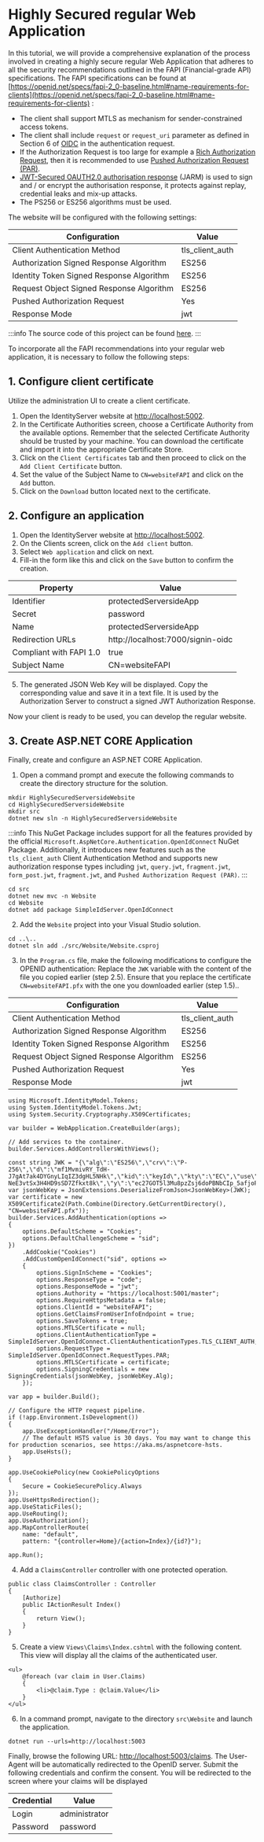 # Highly Secured regular Web Application

In this tutorial, we will provide a comprehensive explanation of the process involved in creating a highly secure regular Web Application that adheres to all the security recommendations outlined in the FAPI (Financial-grade API) specifications. The FAPI specifications can be found at [https://openid.net/specs/fapi-2_0-baseline.html#name-requirements-for-clients](https://openid.net/specs/fapi-2_0-baseline.html#name-requirements-for-clients) :

* The client shall support MTLS as mechanism for sender-constrained access tokens.
* The client shall include `request` or `request_uri` parameter as defined in Section 6 of [OIDC](https://openid.net/specs/openid-connect-core-1_0.html) in the authentication request.
* If the Authorization Request is too large for example a [Rich Authorization Request](https://datatracker.ietf.org/doc/html/draft-ietf-oauth-rar-23), then it is recommended to use [Pushed Authorization Request (PAR)](https://datatracker.ietf.org/doc/html/rfc9126).
* [JWT-Secured OAUTH2.0 authorisation response](https://openid.net/specs/openid-financial-api-jarm.html) (JARM) is used to sign and / or encrypt the authorisation response, it protects against replay, credential leaks and mix-up attacks.
* The PS256 or ES256 algorithms must be used.

The website will be configured with the following settings:

| Configuration                            | Value           |
| ---------------------------------------- | --------------- |
| Client Authentication Method             | tls_client_auth |
| Authorization Signed Response Algorithm  | ES256           | 
| Identity Token Signed Response Algorithm | ES256           |
| Request Object Signed Response Algorithm | ES256           |
| Pushed Authorization Request             | Yes             |
| Response Mode                            | jwt             |

:::info
The source code of this project can be found [here](https://github.com/simpleidserver/SimpleIdServer/tree/master/samples/HighlySecuredServersideWebsite).
:::

To incorporate all the FAPI recommendations into your regular web application, it is necessary to follow the following steps:

## 1. Configure client certificate

Utilize the administration UI to create a client certificate.

1. Open the IdentityServer website at [http://localhost:5002](http://localhost:5002).
2. In the Certificate Authorities screen, choose a Certificate Authority from the available options. Remember that the selected Certificate Authority should be trusted by your machine. You can download the certificate and import it into the appropriate Certificate Store.
3. Click on the `Client Certificates` tab and then proceed to click on the `Add Client Certificate` button.
4. Set the value of the Subject Name to `CN=websiteFAPI` and click on the `Add` button.
5. Click on the `Download` button located next to the certificate.

## 2. Configure an application

1. Open the IdentityServer website at [http://localhost:5002](http://localhost:5002).
2. On the Clients screen, click on the `Add client` button.
3. Select `Web application` and click on next.
4. Fill-in the form like this and click on the `Save` button to confirm the creation.

| Property                | Value                             |
| ----------------------- | --------------------------------- |
| Identifier              | protectedServersideApp            |
| Secret                  | password                          |
| Name                    | protectedServersideApp            |
| Redirection URLs        | http://localhost:7000/signin-oidc |
| Compliant with FAPI 1.0 | true                              |
| Subject Name            | CN=websiteFAPI                    |

5. The generated JSON Web Key will be displayed. Copy the corresponding value and save it in a text file. It is used by the Authorization Server to construct a signed JWT Authorization Response.

Now your client is ready to be used, you can develop the regular website.

## 3. Create ASP.NET CORE Application

Finally, create and configure an ASP.NET CORE Application.

1. Open a command prompt and execute the following commands to create the directory structure for the solution.

```
mkdir HighlySecuredServersideWebsite
cd HighlySecuredServersideWebsite
mkdir src
dotnet new sln -n HighlySecuredServersideWebsite
```

:::info
This NuGet Package includes support for all the features provided by the official `Microsoft.AspNetCore.Authentication.OpenIdConnect` NuGet Package.
Additionally, it introduces new features such as the `tls_client_auth` Client Authentication Method and supports new authorization response types including `jwt`, `query.jwt`, `fragment.jwt`, `form_post.jwt`, `fragment.jwt`, and `Pushed Authorization Request (PAR)`.
:::

```
cd src
dotnet new mvc -n Website
cd Website
dotnet add package SimpleIdServer.OpenIdConnect
```

2. Add the `Website` project into your Visual Studio solution.

```
cd ..\..
dotnet sln add ./src/Website/Website.csproj
```

3. In the `Program.cs` file, make the following modifications to configure the OPENID authentication: Replace the `JWK` variable with the content of the file you copied earlier (step 2.5). Ensure that you replace the certificate `CN=websiteFAPI.pfx` with the one you downloaded earlier (step 1.5)..

| Configuration                            | Value           |
| ---------------------------------------- | --------------- |
| Client Authentication Method             | tls_client_auth |
| Authorization Signed Response Algorithm  | ES256           | 
| Identity Token Signed Response Algorithm | ES256           |
| Request Object Signed Response Algorithm | ES256           |
| Pushed Authorization Request             | Yes             |
| Response Mode                            | jwt             |

```
using Microsoft.IdentityModel.Tokens;
using System.IdentityModel.Tokens.Jwt;
using System.Security.Cryptography.X509Certificates;

var builder = WebApplication.CreateBuilder(args);

// Add services to the container.
builder.Services.AddControllersWithViews();

const string JWK = "{\"alg\":\"ES256\",\"crv\":\"P-256\",\"d\":\"mf1MvmivRY_TdH-J7gAt7ak4DYGnyLIqIZ3dgHL5NHk\",\"kid\":\"keyId\",\"kty\":\"EC\",\"use\":\"sig\",\"x\":\"MdwuTbn0TCQYgsER0-NeE3vtSx3H4HD9sSD7Zfkxt8k\",\"y\":\"ec27GOT5l3Mu8pzZsj6doPBNbCIp_5afjoP66qPfu4o\"}";
var jsonWebKey = JsonExtensions.DeserializeFromJson<JsonWebKey>(JWK);
var certificate = new X509Certificate2(Path.Combine(Directory.GetCurrentDirectory(), "CN=websiteFAPI.pfx"));
builder.Services.AddAuthentication(options =>
{
    options.DefaultScheme = "Cookies";
    options.DefaultChallengeScheme = "sid";
})
    .AddCookie("Cookies")
    .AddCustomOpenIdConnect("sid", options =>
    {
        options.SignInScheme = "Cookies";
        options.ResponseType = "code";
        options.ResponseMode = "jwt";
        options.Authority = "https://localhost:5001/master";
        options.RequireHttpsMetadata = false;
        options.ClientId = "websiteFAPI";
        options.GetClaimsFromUserInfoEndpoint = true;
        options.SaveTokens = true;
        options.MTLSCertificate = null;
        options.ClientAuthenticationType = SimpleIdServer.OpenIdConnect.ClientAuthenticationTypes.TLS_CLIENT_AUTH;
        options.RequestType = SimpleIdServer.OpenIdConnect.RequestTypes.PAR;
        options.MTLSCertificate = certificate;
        options.SigningCredentials = new SigningCredentials(jsonWebKey, jsonWebKey.Alg);
    });

var app = builder.Build();

// Configure the HTTP request pipeline.
if (!app.Environment.IsDevelopment())
{
    app.UseExceptionHandler("/Home/Error");
    // The default HSTS value is 30 days. You may want to change this for production scenarios, see https://aka.ms/aspnetcore-hsts.
    app.UseHsts();
}

app.UseCookiePolicy(new CookiePolicyOptions
{
    Secure = CookieSecurePolicy.Always
});
app.UseHttpsRedirection();
app.UseStaticFiles();
app.UseRouting();
app.UseAuthorization();
app.MapControllerRoute(
    name: "default",
    pattern: "{controller=Home}/{action=Index}/{id?}");

app.Run();
```

4. Add a `ClaimsController` controller with one protected operation.

```
public class ClaimsController : Controller
{
    [Authorize]
    public IActionResult Index()
    {
        return View();
    }
}
```

5. Create a view `Views\Claims\Index.cshtml` with the following content. This view will display all the claims of the authenticated user.

```
<ul>
    @foreach (var claim in User.Claims)
    {
        <li>@claim.Type : @claim.Value</li>
    }
</ul>
```

6. In a command prompt, navigate to the directory `src\Website` and launch the application.

```
dotnet run --urls=http://localhost:5003
```

Finally, browse the following URL: [http://localhost:5003/claims](http://localhost:5003/claims). The User-Agent will be automatically redirected to the OpenID server.
Submit the following credentials and confirm the consent. You will be redirected to the screen where your claims will be displayed

| Credential | Value         |
| ---------- | ------------- |
| Login      | administrator |
| Password   | password      |